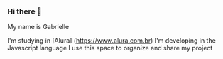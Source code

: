### Hi there 👋

My name is Gabrielle

I'm studying in [Alura] (https://www.alura.com.br)
I'm developing in the Javascript language
I use this space to organize and share my project
